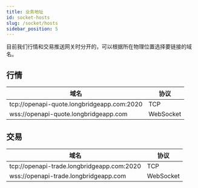 ```yaml
---
title: 业务地址
id: socket-hosts
slug: /socket/hosts
sidebar_position: 5
---
```


目前我们行情和交易推送网关时分开的，可以根据所在物理位置选择要链接的域名。

## 行情

| 域名                                       | 协议      |
| ------------------------------------------ | --------- |
| tcp://openapi-quote.longbridgeapp.com:2020 | TCP       |
| wss://openapi-quote.longbridgeapp.com      | WebSocket |

## 交易

| 域名                                       | 协议      |
| ------------------------------------------ | --------- |
| tcp://openapi-trade.longbridgeapp.com:2020 | TCP       |
| wss://openapi-trade.longbridgeapp.com      | WebSocket |
